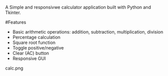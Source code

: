 A Simple and responsivwe calculator application built with Python and Tkinter.

#Features
- Basic arithmetic operations: addition, subtraction, multiplication, division
- Percentage calculation
- Square root function
- Toggle positive/negative
- Clear (AC) button
- Responsive GUI

calc.png
